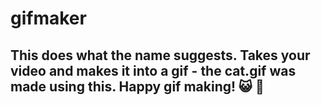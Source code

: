 # gifmaker

## This does what the name suggests. Takes your video and makes it into a gif - the cat.gif was made using this. Happy gif making! :smiley_cat: :sparkling_heart: